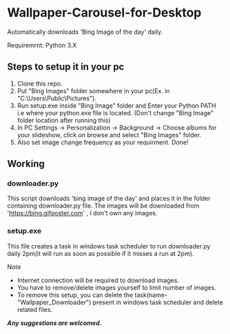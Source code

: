 # Wallpaper-Carousel-for-Desktop
Automatically downloads 'Bing Image of the day' daily.

Requiremrnt: Python 3.X

## Steps to setup it in your pc
1) Clone this repo.
2) Put "Bing Images" folder somewhere in your pc(Ex. in "C:\Users\Public\Pictures").
3) Run setup.exe inside "Bing Image" folder and Enter your Python PATH i.e where your python.exe file is located.
(Don't change "Bing Image" folder location after running this)
4) In PC Settings -> Personalization -> Background -> Choose albums for your slideshow, click on browse and select "Bing Images" folder.
5) Also set image change frequency as your requirment. Done!

## Working

### downloader.py
This script downloads 'bing image of the day' and places it in the folder containing downloader.py file. The images will be downloaded from 'https://bing.gifposter.com' , I don't own any images.

### setup.exe
This file creates a task in windows task scheduler to run downloader.py daily 2pm(it will run as soon as possible if it misses a run at 2pm).

Note
- Internet connection will be required to download images.
- You have to remove/delete images yourself to limit number of images.
- To remove this setup, you can delete the task(name-"Wallpaper_Downloader") present in windows task scheduler and delete related files.

***Any suggestions are welcomed.***
